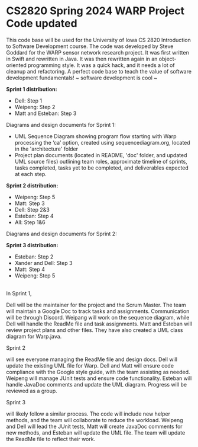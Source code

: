 # CS2820 Spring 2024 WARP Project Code **updated** 
This code base will be used for the University of Iowa CS 2820 Introduction to Software
Development course. The code was developed by Steve Goddard for the WARP sensor network 
research project. It was first written in Swift and rewritten in Java. It was then 
rewritten again in an object-oriented programming style. It was a quick
hack, and it needs a lot of cleanup and refactoring. A perfect code base to teach
the value of software development fundamentals!
~ software development is cool ~ 

<b> Sprint 1 distribution: </b>

- Dell: Step 1
- Weipeng: Step 2
- Matt and Esteban: Step 3

Diagrams and design documents for Sprint 1: 
- UML Sequence Diagram showing program flow starting with Warp processing the ‘ca’ option, created using sequencediagram.org, located in the 'architecture' folder
- Project plan documents (located in README, 'doc' folder, and updated UML source files) outlining team roles, approximate timeline of sprints, tasks completed, tasks yet to be completed, and deliverables expected at each step. 

<b> Sprint 2 distribution: </b>

- Weipeng: Step 5
- Matt: Step 3
- Dell: Step 2&3
- Esteban: Step 4
- All: Step 1&6

Diagrams and design documents for Sprint 2: 

<b> Sprint 3 distribution: </b>

- Esteban: Step 2
- Xander and Dell: Step 3
- Matt: Step 4
- Weipeng: Step 5

<br>
In Sprint 1,
 
Dell will be the maintainer for the project and the Scrum Master. The team will maintain a Google Doc to track tasks and assignments. Communication will be through Discord. Weipang will work on the sequence diagram, while Dell will handle the ReadMe file and task assignments. Matt and Esteban will review project plans and other files. They have also created a UML class diagram for Warp.java.

Sprint 2 

will see everyone managing the ReadMe file and design docs. Dell will update the existing UML file for Warp. Dell and Matt will ensure code compliance with the Google style guide, with the team assisting as needed. Weipeng will manage JUnit tests and ensure code functionality. Esteban will handle JavaDoc comments and update the UML diagram. Progress will be reviewed as a group.

Sprint 3

will likely follow a similar process. The code will include new helper methods, and the team will collaborate to reduce the workload. Weipeng and Dell will lead the JUnit tests, Matt will create JavaDoc comments for new methods, and Esteban will update the UML file. The team will update the ReadMe file to reflect their work.
